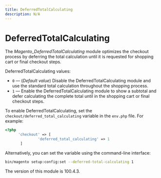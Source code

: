 ```yaml
---
title: DeferredTotalCalculating
description: N/A
---
```


# DeferredTotalCalculating

The _Magento_DeferredTotalCalculating_ module optimizes the checkout process by deferring the total calculation until it is requested for shopping cart or final checkout steps.

DeferredTotalCalculating values:

-  `0` — (_Default value_) Disable the DeferredTotalCalculating module and use the standard total calculation throughout the shopping process.
-  `1` — Enable the DeferredTotalCalculating module to show a subtotal and defer calculating the complete total until in the shopping cart or final checkout steps.

To enable DeferredTotalCalculating, set the `checkout/deferred_total_calculating` variable in the `env.php` file. For example:

```php
<?php
      'checkout' => [
               'deferred_total_calculating' => 1
       ]
```

Alternatively, you can set the variable using the command-line interface:

```bash
bin/magento setup:config:set --deferred-total-calculating 1
```

<InlineAlert slots="text" />
The version of this module is 100.4.3.
